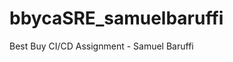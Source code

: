 # bbycaSRE_samuelbaruffi
Best Buy CI/CD Assignment - Samuel Baruffi
 
 
 
 
 
 
 
 
 
 
 
 
 
 
 
 
 
 
 
 
 
 
 

